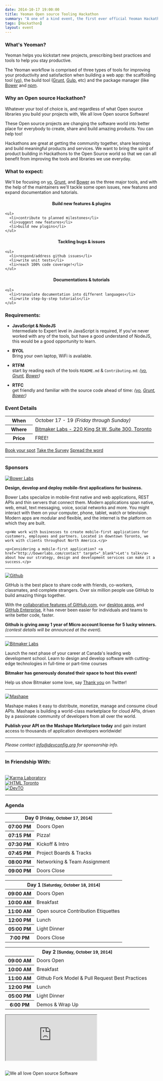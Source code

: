 ```yaml
---
date: 2014-10-17 19:00:00
title: Yeoman Open source Tooling Hackathon
summary: "A one of a kind event, the first ever official Yeoman Hackathon!"
tags: [Hackathon]
layout: event
---
```


<link rel="stylesheet" href="https://cdnjs.cloudflare.com/ajax/libs/octicons/2.1.2/octicons.min.css"/>
<style>
  .more-mega {
    font-size: 64px;
  }
</style>

### What's Yeoman?
Yeoman helps you kickstart new projects, prescribing best practices and tools to help you stay productive.

The Yeoman workflow is comprised of three types of tools for improving your productivity and satisfaction when building a web app: the scaffolding tool ([yo](https://github.com/yeoman/yo)), the build tool ([Grunt](http://gruntjs.com/), [Gulp](http://gulpjs.com/), etc) and the package manager (like [Bower](http://bower.io/) and [npm](https://www.npmjs.org/).

### Why an Open source Hackathon?

Whatever your tool of choice is, and regardless of what Open source libraries you build your projects with, We all love Open source Software!</p>

These Open source projects are changing the software world into better place for everybody to create, share and build amazing products. You can help too!</p>

Hackathons are great at getting the community together, share learnings and build meaningful products and services. We want to bring the spirit of product building in Hackathons to the Open Source world so that we can all benefit from improving the tools and libraries we use everyday.</p>

### What to expect:

We'll be focusing on [yo](https://github.com/yeoman), [Grunt](https://github.com/gruntjs), and [Bower](https://github.com/bower) as the three major tools, and with the help of the maintainers we'll tackle some open issues, new features and expand documentation and tutorials.

<div class="row">
  <div class="col-lg-4">
    <center>
      <span class="mega-octicon more-mega octicon-git-pull-request"></span>
      <h4>Build new features &amp; plugins</h4>
    </center>

    <ul>
      <li>contribute to planned milestones</li>
      <li>suggest new features</li>
      <li>build new plugins</li>
    </ul>
  </div>

  <div class="col-lg-4">
    <center>
      <span class="mega-octicon more-mega octicon-issue-opened"></span>
      <h4>Tackling bugs &amp; issues</h4>
    </center>

    <ul>
      <li>respond/address github issues</li>
      <li>write unit tests</li>
      <li>reach 100% code coverage!</li>
    </ul>
  </div>

  <div class="col-lg-4">
    <center>
      <span class="mega-octicon more-mega octicon-book"></span>
      <h4>Documentations &amp; tutorials</h4>
    </center>

    <ul>
      <li>tranaslate documentation into different languages</li>
      <li>write step-by-step tutorials</li>
    </ul>
  </div>
</div>

### Requirements:

- **JavaScript & NodeJS**  
  Intermediate to Expert level in JavaScript is required, If you've never worked with any of the tools, but have a good understand of NodeJS, this would be a good opportunity to learn.

- **BYOL**  
  Bring your own laptop, WiFi is available.

- **RTFM**  
  start by reading each of the tools `README.md` & `Contributing.md`: *([yo](https://github.com/yeoman/yo), [Grunt](https://github.com/gruntjs/grunt), [Bower](https://github.com/bower/bower))*

- **RTFC**  
  get friendly and familiar with the source code ahead of time: *([yo](https://github.com/yeoman), [Grunt](https://github.com/gruntjs), [Bower](https://github.com/bower))*

### Event Details

<div class="row">
  <div class="col-lg-8">
    <table class="table table-striped table-bordered">
      <tr>
        <th width="75">When</th>
        <td>October 17 - 19 <em>(Friday through Sunday)</em></td>
      </tr>
      <tr>
        <th>Where</th>
        <td><a target="_blank" href="https://goo.gl/maps/M4VZP">Bitmaker Labs - 220 King St W, Suite 300, Toronto</a></td>
      </tr>
      <tr>
        <th>Price</th>
        <td>FREE!</td>
      </tr>
    </table>
  </div>

  <div class="col-lg-4">
    <a class="btn btn-danger btn-block" href="http://www.meetup.com/Toronto-Yeoman-User-Group/events/190852932/"><i class="fa fa-ticket"></i> Book your spot</a>
    <a class="btn btn-info btn-block" href="http://goo.gl/forms/XTtTO1D9Xr" target="_blank"><i class="fa fa-check-square-o"></i> Take the Survey</a>
    <a class="btn btn-success btn-block" href="#share"><i class="fa fa-share"></i> Spread the word</a>
  </div>
</div>

----

### Sponsors

<div class="row">
  <div class="col-lg-3 col-md-3 col-sm-4">
    <a class="thumbnail bowerlabs" href="http://bowerlabs.com/" target="_blank"><img src="/assets/images/sponsors/bowerlabs.png" alt="Bower Labs"></a>
  </div>

  <div class="col-lg-9 col-md-9 col-sm-8">
    <p><strong>Design, develop and deploy mobile-first applications for business.</strong></p>
    <p>Bower Labs specialize in mobile-first native and web applications, REST APIs and thin servers that connect them. Modern applications span native, web, email, text messaging, voice, social networks and more. You might interact with them on your computer, phone, tablet, watch or television. Modern apps are modular and flexible, and the internet is the platform on which they are built.</p>

    <p>We work with businesses to create mobile-first applications for customers, employees and partners. Located in downtown Toronto, we work with clients throughout North America.</p>

    <p>Considering a mobile-first application? <a href="http://bowerlabs.com/contact" target="_blank">Let's talk</a> about how our strategy, design and development services can make it a success.</p>
  </div>
</div>

----

<div class="row">
  <div class="col-lg-3 col-md-3 col-sm-4">
    <a class="thumbnail" href="https://github.com/" target="_blank"><img src="/assets/images/sponsors/github.png" alt="Github"></a>
  </div>

  <div class="col-lg-9 col-md-9 col-sm-8">
    <p>GitHub is the best place to share code with friends, co-workers, classmates, and complete strangers. Over six million people use GitHub to build amazing things together.</p>
    <p>With the <a href="https://github.com/features/" target="_blank">collaborative features of GitHub.com</a>, our <a href="http://mac.github.com/" target="_blank">desktop apps</a>, and <a href="https://enterprise.github.com/" target="_blank">GitHub Enterprise</a>, it has never been easier for individuals and teams to write better code, faster.</p>
    <p><strong>Github is giving away 1 year of Micro account license for 5 lucky winners.</strong> <em>(contest details will be announced at the event).</em></p>
  </div>
</div>

----

<div class="row">
  <div class="col-lg-3 col-md-3 col-sm-4">
    <a class="thumbnail" href="http://bitmakerlabs.com/" target="_blank"><img src="/assets/images/sponsors/bitmaker.png" alt="Bitmaker Labs"></a>
  </div>

  <div class="col-lg-9 col-md-9 col-sm-8">
    <p>Launch the next phase of your career at Canada's leading web development school. Learn to design and develop software with cutting-edge technologies in full-time or part-time courses</p>
    <p><strong>Bitmaker has generously donated their space to host this event!</strong></p>
    <p>Help us show Bitmaker some love, say <a href="https://twitter.com/intent/tweet?text=@bitmakerlabs+Thank+You+for+hosting+the+%23YeomanTO+%23Hackathon&amp;url=https://devconfig.org/events/yeoman-tooling-hackathon/&amp;via=YeomanTO&amp;related=Yeoman">Thank you</a> on Twitter!</p>
  </div>
</div>

----

<div class="row">
  <div class="col-lg-3 col-md-3 col-sm-4">
    <a class="thumbnail" href="http://tracked.link/mashape_yeomanto_meetup" target="_blank"><img src="/assets/images/sponsors/mashape.jpg" alt="Mashape"></a>
  </div>

  <div class="col-lg-9 col-md-9 col-sm-8">
    <p>Mashape makes it easy to distribute, monetize, manage and consume cloud APIs. Mashape is building a world-class marketplace for cloud APIs, driven by a passionate community of developers from all over the world.</p>
    <p><strong>Publish your API on the Mashape Marketplace today</strong> and gain instant access to thousands of application developers worldwide!</p>
  </div>
</div>

----

<p class="text-muted text-right"><em>Please contact <a href="mailto:info@devconfig.org">info@devconfig.org</a> for sponsorship info.</em></p>

----

### In Friendship With:

<br/>

<div class="row"> 
  <div class="col-lg-2 col-md-2 col-sm-4 col-xs-6">
    <a class="thumbnail" href="http://karma-laboratory.com/" target="_blank"><img src="/assets/images/friends/karmalab.jpg" alt="Karma Laboratory"></a>
  </div>


  <div class="col-lg-2 col-md-2 col-sm-4 col-xs-6">
    <a class="thumbnail" href="http://htmltoronto.ca/" target="_blank"><img src="/assets/images/friends/html-toronto.png" alt="HTML Toronto"></a>
  </div> 

  <div class="col-lg-2 col-md-2 col-sm-4 col-xs-6">
    <a class="thumbnail" href="http://www.devto.ca/" target="_blank"><img src="/assets/images/friends/devto.jpg" alt="DevTO"></a>
  </div> 
</div>

----

### Agenda

<div class="row">
  <div class="col-lg-4">
    <table class="table table-striped table-bordered">
      <tr>
        <th colspan="2">Day 0 <small>[Friday, October 17, 2014]</small></th>
      </tr>
      <tr>
        <th width="80">07:00 PM</th>
        <td>Doors Open</td>
      </tr>
      <tr>
        <th>07:15 PM</th>
        <td>Pizza!</td>
      </tr>
      <tr class="warning">
        <th>07:30 PM</th>
        <td>Kickoff &amp; Intro</td>
      </tr>
      <tr>
        <th>07:45 PM</th>
        <td>Project Boards &amp; Tracks</td>
      </tr>
      <tr>
        <th>08:00 PM</th>
        <td>Networking &amp; Team Assignment</td>
      </tr>
      <tr>
        <th>09:00 PM</th>
        <td>Doors Close</td>
      </tr>
    </table>
  </div>

  <div class="col-lg-4">
    <table class="table table-striped table-bordered">
      <tr>
        <th colspan="2">Day 1 <small>[Saturday, October 18, 2014]</small></th>
      </tr>
      <tr>
        <th width="80">09:00 AM</th>
        <td>Doors Open</td>
      </tr>
      <tr>
        <th>10:00 AM</th>
        <td>Breakfast</td>
      </tr>
      <tr class="warning">
        <th>11:00 AM</th>
        <td>Open source Contribution Etiquettes</td>
      </tr>
      <tr>
        <th>12:00 PM</th>
        <td>Lunch</td>
      </tr>
      <tr>
        <th>05:00 PM</th>
        <td>Light Dinner</td>
      </tr>
      <tr>
        <th>7:00 PM</th>
        <td>Doors Close</td>
      </tr>
    </table>
  </div>

  <div class="col-lg-4">
    <table class="table table-striped table-bordered">
      <tr>
        <th colspan="2">Day 2 <small>[Sunday, October 19, 2014]</small></th>
      </tr>
      <tr>
        <th width="80">09:00 AM</th>
        <td>Doors Open</td>
      </tr>
      <tr>
        <th>10:00 AM</th>
        <td>Breakfast</td>
      </tr>
      <tr class="warning">
        <th>11:00 AM</th>
        <td>Github Fork Model &amp; Pull Request Best Practices</td>
      </tr>
      <tr>
        <th>12:00 PM</th>
        <td>Lunch</td>
      </tr>
      <tr>
        <th>05:00 PM</th>
        <td>Light Dinner</td>
      </tr>
      <tr>
        <th>6:00 PM</th>
        <td>Demos &amp; Wrap Up</td>
      </tr>
    </table>
  </div>
</div>

<div class="embed-responsive embed-responsive-16by9">
  <iframe class="embed-responsive-item" src="https://www.google.com/maps/embed?pb=!1m14!1m8!1m3!1d11548.43628875193!2d-79.380953!3d43.645899!3m2!1i1024!2i768!4f13.1!3m3!1m2!1s0x0%3A0x38fdb7d96640b4da!2sBitmaker+Labs!5e0!3m2!1sen!2sus!4v1408112350914"></iframe>
</div>

<br/>

![We all love Open source Software](/assets/images/events/yeoman-tooling-hackathon/love-open-source.jpg)
